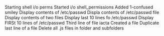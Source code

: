 Starting shell i/o perms
Started i/o shell_permissions
Added 1-confused smiley
Display contents of /etc/passwd
Displa  contents of /etc/passwd file
Display contents of two files
Display last 10 lines fo /etc/passwd
Display FIRSt 10 lines of /etc/passwd
Third line of file iacta
Created a file
Duplicate  last line of a file
Delete all .js files in folder and subfolders
